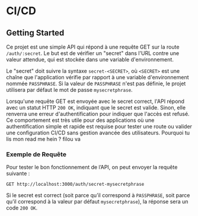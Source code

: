 # CI/CD

## Getting Started

Ce projet est une simple API qui répond à une requête GET sur la route `/auth/:secret`. Le but est de vérifier un "secret" dans l'URL contre une valeur attendue, qui est stockée dans une variable d'environnement.

Le "secret" doit suivre la syntaxe `secret-<SECRET>`, où `<SECRET>` est une chaîne que l'application vérifie par rapport à une variable d'environnement nommée `PASSPHRASE`. Si la valeur de `PASSPHRASE` n'est pas définie, le projet utilisera par défaut le mot de passe `mysecretphrase`.

Lorsqu'une requête GET est envoyée avec le secret correct, l'API répond avec un statut HTTP `200 OK`, indiquant que le secret est valide. Sinon, elle renverra une erreur d'authentification pour indiquer que l'accès est refusé. Ce comportement est très utile pour des applications où une authentification simple et rapide est requise pour tester une route ou valider une configuration CI/CD sans gestion avancée des utilisateurs.
Pourquoi tu lis mon read me hein ? filou va

### Exemple de Requête

Pour tester le bon fonctionnement de l’API, on peut envoyer la requête suivante :

```plaintext
GET http://localhost:3000/auth/secret-mysecretphrase
```

Si le secret est correct (soit parce qu’il correspond à `PASSPHRASE`, soit parce qu’il correspond à la valeur par défaut `mysecretphrase`), la réponse sera un code `200 OK`.